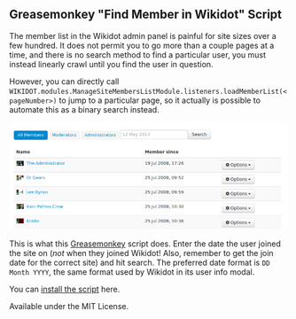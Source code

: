 ## Greasemonkey "Find Member in Wikidot" Script

The member list in the Wikidot admin panel is painful for site sizes over a few hundred. It does not permit you to go more than a couple pages at a time, and there is no search method to find a particular user, you must instead linearly crawl until you find the user in question.

However, you can directly call `WIKIDOT.modules.ManageSiteMembersListModule.listeners.loadMemberList(<pageNumber>)` to jump to a particular page, so it actually is possible to automate this as a binary search instead.

![screenshot of script](screenshot.png)

This is what this [Greasemonkey](https://www.greasespot.net) script does. Enter the date the user joined the site on (_not_ when they joined Wikidot! Also, remember to get the join date for the correct site) and hit search. The preferred date format is `DD Month YYYY`, the same format used by Wikidot in its user info modal.

You can [install the script](https://github.com/scpwiki/find-member-script/raw/main/find-member.user.js) here.

Available under the MIT License.
